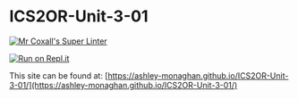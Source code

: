 # ICS2OR-Unit-3-01

[![Mr Coxall's Super Linter](https://github.com/ashley-monaghan/ICS2OR-Unit-3-01/workflows/Mr%20Coxall's%20Super%20Linter/badge.svg)](https://github.com/ashley-monaghan/ICS2OR-Unit-3-01/actions)

[![Run on Repl.it](https://repl.it/badge/github/ashley-monaghan/ICS2OR-Unit-3-01)](https://repl.it/github/ashley-monaghan/ICS2OR-Unit-3-01)

This site can be found at: [https://ashley-monaghan.github.io/ICS2OR-Unit-3-01/](https://ashley-monaghan.github.io/ICS2OR-Unit-3-01/)
